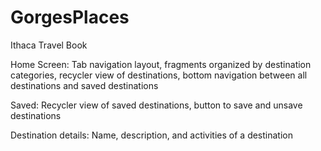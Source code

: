 # GorgesPlaces
Ithaca Travel Book

Home Screen:
Tab navigation layout, fragments organized by destination categories, recycler view of destinations, bottom navigation between all destinations and saved destinations

Saved:
Recycler view of saved destinations, button to save and unsave destinations

Destination details:
Name, description, and activities of a destination
